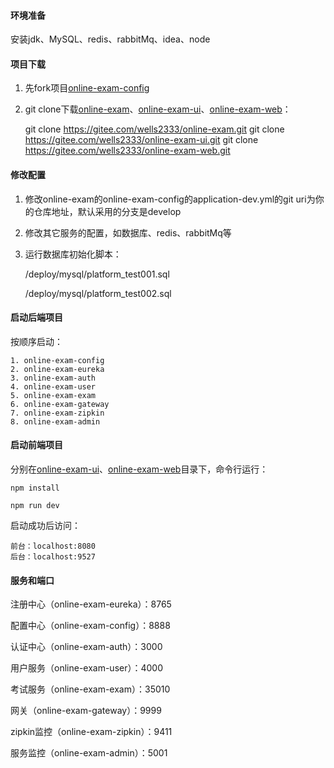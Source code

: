 #### 环境准备

安装jdk、MySQL、redis、rabbitMq、idea、node

#### 项目下载

1. 先fork项目[online-exam-config](https://gitee.com/wells2333/online-exam-config.git)

2. git clone下载[online-exam](https://gitee.com/wells2333/online-exam.git)、[online-exam-ui](https://gitee.com/wells2333/online-exam-ui.git)、[online-exam-web](https://gitee.com/wells2333/online-exam-web.git)：

    git clone https://gitee.com/wells2333/online-exam.git
    git clone https://gitee.com/wells2333/online-exam-ui.git
    git clone https://gitee.com/wells2333/online-exam-web.git

#### 修改配置

1. 修改online-exam的online-exam-config的application-dev.yml的git uri为你的仓库地址，默认采用的分支是develop

2. 修改其它服务的配置，如数据库、redis、rabbitMq等

3. 运行数据库初始化脚本：

    /deploy/mysql/platform_test001.sql
    
    /deploy/mysql/platform_test002.sql

#### 启动后端项目

按顺序启动：

    1. online-exam-config
    2. online-exam-eureka
    3. online-exam-auth
    4. online-exam-user
    5. online-exam-exam
    6. online-exam-gateway
    7. online-exam-zipkin
    8. online-exam-admin

#### 启动前端项目

分别在[online-exam-ui](https://gitee.com/wells2333/online-exam-ui.git)、[online-exam-web](https://gitee.com/wells2333/online-exam-web.git)目录下，命令行运行：

    npm install

    npm run dev

启动成功后访问：

    前台：localhost:8080
    后台：localhost:9527

#### 服务和端口

注册中心（online-exam-eureka）：8765

配置中心（online-exam-config）：8888

认证中心（online-exam-auth）：3000

用户服务（online-exam-user）：4000

考试服务（online-exam-exam）：35010

网关（online-exam-gateway）：9999

zipkin监控（online-exam-zipkin）：9411

服务监控（online-exam-admin）：5001